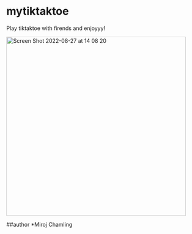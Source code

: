 # mytiktaktoe

Play tiktaktoe with firends and enjoyyy!

<img width="469" alt="Screen Shot 2022-08-27 at 14 08 20" src="https://user-images.githubusercontent.com/81049151/187022015-76660a83-1c00-4c04-bd3a-ec41ee133eab.png">


##author 
*Miroj Chamling
